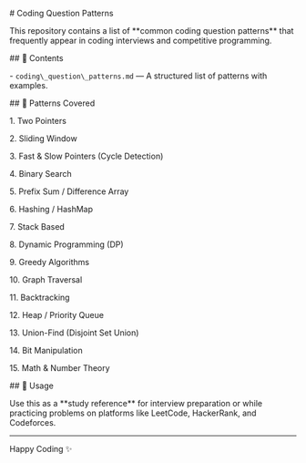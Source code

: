 \# Coding Question Patterns



This repository contains a list of \*\*common coding question patterns\*\* that frequently appear in coding interviews and competitive programming.  



\## 📂 Contents

\- `coding\_question\_patterns.md` — A structured list of patterns with examples.



\## 🚀 Patterns Covered

1\. Two Pointers  

2\. Sliding Window  

3\. Fast \& Slow Pointers (Cycle Detection)  

4\. Binary Search  

5\. Prefix Sum / Difference Array  

6\. Hashing / HashMap  

7\. Stack Based  

8\. Dynamic Programming (DP)  

9\. Greedy Algorithms  

10\. Graph Traversal  

11\. Backtracking  

12\. Heap / Priority Queue  

13\. Union-Find (Disjoint Set Union)  

14\. Bit Manipulation  

15\. Math \& Number Theory  



\## 🔑 Usage

Use this as a \*\*study reference\*\* for interview preparation or while practicing problems on platforms like LeetCode, HackerRank, and Codeforces.



---

Happy Coding ✨




